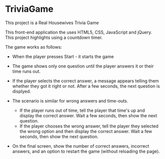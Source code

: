 # TriviaGame

This project is a Real Housewives Trivia Game

This front-end application the uses HTML5, CSS, JavaScript and jQuery. This project highlights using a countdown timer.

The game works as follows:

* When the player presses Start - it starts the game 

* The game shows only one question until the player answers it or their time runs out.

* If the player selects the correct answer, a message appears telling them whether they got it right or not. After a few seconds, the next question is displyed. 

* The scenario is similar for wrong answers and time-outs.

  * If the player runs out of time, tell the player that time's up and display the correct answer. Wait a few seconds, then show the next question.
  * If the player chooses the wrong answer, tell the player they selected the wrong option and then display the correct answer. Wait a few seconds, then show the next question.

* On the final screen, show the number of correct answers, incorrect answers, and an option to restart the game (without reloading the page).
